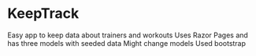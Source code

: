 # KeepTrack

Easy app to keep data about trainers and workouts
Uses Razor Pages and has three models with seeded data
Might change models 
Used bootstrap 
